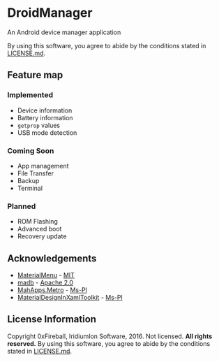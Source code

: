 # DroidManager

An Android device manager application

By using this software, you agree to abide by the conditions stated in [LICENSE.md](LICENSE.md).

## Feature map

### Implemented

- Device information
- Battery information
- `getprop` values
- USB mode detection

### Coming Soon

- App management
- File Transfer
- Backup
- Terminal

### Planned

- ROM Flashing
- Advanced boot
- Recovery update

## Acknowledgements

- [MaterialMenu](https://github.com/beto-rodriguez/MaterialMenu) - [MIT](https://github.com/beto-rodriguez/MaterialMenu/blob/master/LICENSE.txt)
- [madb](https://github.com/quamotion/madb) - [Apache 2.0](https://github.com/quamotion/madb/blob/master/LICENSE)
- [MahApps.Metro](https://github.com/MahApps/MahApps.Metro) - [Ms-Pl](https://github.com/MahApps/MahApps.Metro/blob/develop/LICENSE)
- [MaterialDesignInXamlToolkit](https://github.com/ButchersBoy/MaterialDesignInXamlToolkit) - [Ms-Pl](https://github.com/ButchersBoy/MaterialDesignInXamlToolkit/blob/master/License)

## License Information

Copyright 0xFireball, IridiumIon Software, 2016.
Not licensed. **All rights reserved.**
By using this software, you agree to abide by the conditions stated in [LICENSE.md](LICENSE.md).